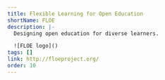 ```yaml
---
title: Flexible Learning for Open Education
shortName: FLOE
description: |-
  Designing open education for diverse learners.

  ![FLOE logo]()
tags: []
link: http://floeproject.org/
order: 10
---
```

